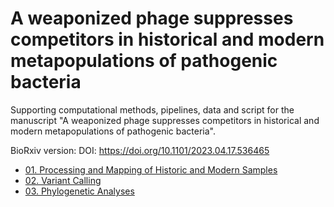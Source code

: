 # A weaponized phage suppresses competitors in historical and modern metapopulations of pathogenic bacteria

Supporting computational methods, pipelines, data and script for the manuscript "A weaponized phage suppresses competitors in historical and modern metapopulations of pathogenic bacteria".  

BioRxiv version: DOI: https://doi.org/10.1101/2023.04.17.536465

* [01. Processing and Mapping of Historic and Modern Samples](/01_Processing_Mapping.md)
* [02. Variant Calling](/02_Variant_Calling.md)
* [03. Phylogenetic Analyses](/03_Phylogenetic_Analyses.md)
